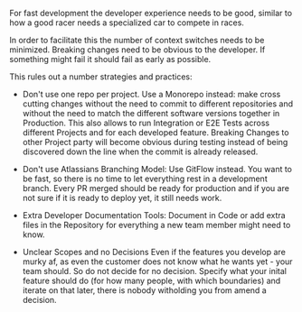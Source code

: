 For fast development the developer experience needs to be good, similar to how a good racer needs a specialized car to compete in races.

In order to facilitate this the number of context switches needs to be minimized.
Breaking changes need to be obvious to the developer.
If something might fail it should fail as early as possible.

This rules out a number strategies and practices:

- Don't use one repo per project.
  Use a Monorepo instead: make cross cutting changes without the need to commit to different repositories and without the need to match the different software versions together in Production.
  This also allows to run Integration or E2E Tests across different Projects and for each developed feature.
  Breaking Changes to other Project party will become obvious during testing instead of being discovered down the line when the commit is already released.

- Don't use Atlassians Branching Model:
  Use GitFlow instead. You want to be fast, so there is no time to let everything rest in a development branch. Every PR merged should be ready for production and if you are not sure if it is ready to deploy yet, it still needs work.

- Extra Developer Documentation Tools:
  Document in Code or add extra files in the Repository for everything a new team member might need to know.

- Unclear Scopes and no Decisions
  Even if the features you develop are murky af, as even the customer does not know what he wants yet - your team should. So do not decide for no decision.
  Specify what your inital feature should do (for how many people, with which boundaries) and iterate on that later, there is nobody witholding you from amend a decision.
